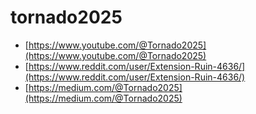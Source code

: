 # tornado2025
- [https://www.youtube.com/@Tornado2025](https://www.youtube.com/@Tornado2025)
- [https://www.reddit.com/user/Extension-Ruin-4636/](https://www.reddit.com/user/Extension-Ruin-4636/)
- [https://medium.com/@Tornado2025](https://medium.com/@Tornado2025)
